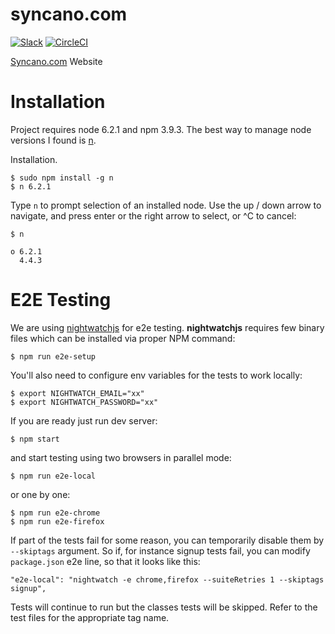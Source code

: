 # syncano.com
[![Slack](https://img.shields.io/badge/chat-on_slack-blue.svg)](https://www.syncano.io/slack-invite/)
[![CircleCI](https://circleci.com/gh/Syncano/syncano.com/tree/master.svg?style=shield)](https://circleci.com/gh/Syncano/syncano.com/tree/master)

[Syncano.com](https://www.syncano.io/) Website

# Installation

Project requires node 6.2.1 and npm 3.9.3. The best way to manage node versions
I found is [n](https://github.com/tj/n).

Installation.

    $ sudo npm install -g n
    $ n 6.2.1

Type `n` to prompt selection of an installed node.
Use the up / down arrow to navigate, and press enter or the right arrow to select, or ^C to cancel:

    $ n

    ο 6.2.1
      4.4.3

# E2E Testing

We are using [nightwatchjs](http://nightwatchjs.org/) for e2e testing.
**nightwatchjs** requires few binary files which can be installed via proper NPM command:

    $ npm run e2e-setup

You'll also need to configure env variables for the tests to work locally:

    $ export NIGHTWATCH_EMAIL="xx"
    $ export NIGHTWATCH_PASSWORD="xx"

If you are ready just run dev server:

    $ npm start

and start testing using two browsers in parallel mode:

    $ npm run e2e-local

or one by one:

    $ npm run e2e-chrome
    $ npm run e2e-firefox


If part of the tests fail for some reason, you can temporarily disable them by `--skiptags` argument. So if, for instance signup tests fail, you can modify `package.json` e2e line, so that it looks like this:

    "e2e-local": "nightwatch -e chrome,firefox --suiteRetries 1 --skiptags signup",

Tests will continue to run but the classes tests will be skipped. Refer to the test files for the appropriate tag name.
